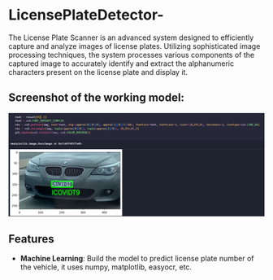 # LicensePlateDetector-
The License Plate Scanner is an advanced system designed to efficiently capture and analyze images of license plates. Utilizing sophisticated image processing techniques, the system processes various components of the captured image to accurately identify and extract the alphanumeric characters present on the license plate and display it.

## Screenshot of the working model:
<img width="1407" alt="image" 
 src="https://github.com/SriKrishna134/LicensePlateDetector-/blob/main/assets/thumbnail.png">

## Features
- **Machine Learning**: Build the model to predict license plate number of the vehicle, it uses numpy, matplotlib, easyocr, etc.
